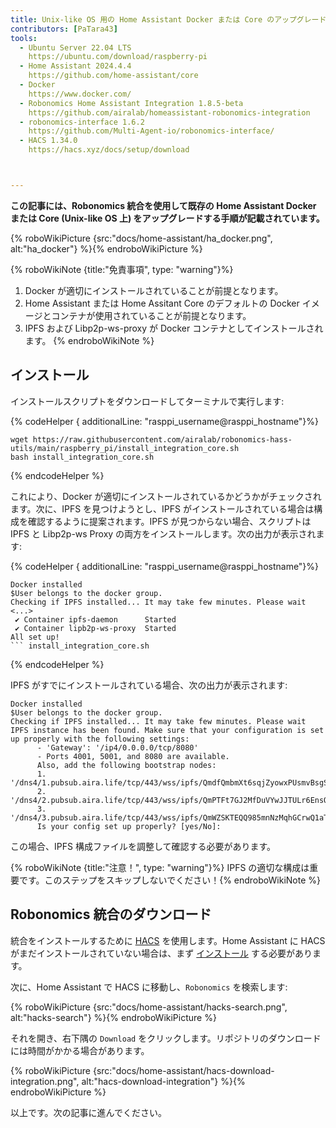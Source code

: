 ```yaml
---
title: Unix-like OS 用の Home Assistant Docker または Core のアップグレード
contributors: [PaTara43]
tools:
  - Ubuntu Server 22.04 LTS
    https://ubuntu.com/download/raspberry-pi
  - Home Assistant 2024.4.4
    https://github.com/home-assistant/core
  - Docker
    https://www.docker.com/
  - Robonomics Home Assistant Integration 1.8.5-beta
    https://github.com/airalab/homeassistant-robonomics-integration
  - robonomics-interface 1.6.2
    https://github.com/Multi-Agent-io/robonomics-interface/
  - HACS 1.34.0
    https://hacs.xyz/docs/setup/download



---
```


**この記事には、Robonomics 統合を使用して既存の Home Assistant Docker または Core (Unix-like OS 上) をアップグレードする手順が記載されています。**

{% roboWikiPicture {src:"docs/home-assistant/ha_docker.png", alt:"ha_docker"} %}{% endroboWikiPicture %}

{% roboWikiNote {title:"免責事項", type: "warning"}%}
  1. Docker が適切にインストールされていることが前提となります。
  2. Home Assistant または Home Assitant Core のデフォルトの Docker イメージとコンテナが使用されていることが前提となります。
  3. IPFS および Libp2p-ws-proxy が Docker コンテナとしてインストールされます。
{% endroboWikiNote %}


## インストール

インストールスクリプトをダウンロードしてターミナルで実行します:

{% codeHelper { additionalLine: "rasppi_username@rasppi_hostname"}%}

```shell
wget https://raw.githubusercontent.com/airalab/robonomics-hass-utils/main/raspberry_pi/install_integration_core.sh
bash install_integration_core.sh
```

{% endcodeHelper %}

これにより、Docker が適切にインストールされているかどうかがチェックされます。次に、IPFS を見つけようとし、IPFS がインストールされている場合は構成を確認するように提案されます。IPFS が見つからない場合、スクリプトは IPFS と Libp2p-ws Proxy の両方をインストールします。次の出力が表示されます:

{% codeHelper { additionalLine: "rasppi_username@rasppi_hostname"}%}

```shell
Docker installed
$User belongs to the docker group.
Checking if IPFS installed... It may take few minutes. Please wait
<...>
 ✔ Container ipfs-daemon      Started
 ✔ Container lipb2p-ws-proxy  Started
All set up!
``` install_integration_core.sh
```

{% endcodeHelper %}

IPFS がすでにインストールされている場合、次の出力が表示されます:
```shell
Docker installed
$User belongs to the docker group.
Checking if IPFS installed... It may take few minutes. Please wait
IPFS instance has been found. Make sure that your configuration is set up properly with the following settings:
      - 'Gateway': '/ip4/0.0.0.0/tcp/8080'
      - Ports 4001, 5001, and 8080 are available.
      Also, add the following bootstrap nodes:
      1. '/dns4/1.pubsub.aira.life/tcp/443/wss/ipfs/QmdfQmbmXt6sqjZyowxPUsmvBsgSGQjm4VXrV7WGy62dv8'
      2. '/dns4/2.pubsub.aira.life/tcp/443/wss/ipfs/QmPTFt7GJ2MfDuVYwJJTULr6EnsQtGVp8ahYn9NSyoxmd9'
      3. '/dns4/3.pubsub.aira.life/tcp/443/wss/ipfs/QmWZSKTEQQ985mnNzMqhGCrwQ1aTA6sxVsorsycQz9cQrw'
      Is your config set up properly? [yes/No]:

```
この場合、IPFS 構成ファイルを調整して確認する必要があります。

{% roboWikiNote {title:"注意！", type: "warning"}%} IPFS の適切な構成は重要です。このステップをスキップしないでください！{% endroboWikiNote %}

## Robonomics 統合のダウンロード

統合をインストールするために [HACS](https://hacs.xyz/) を使用します。Home Assistant に HACS がまだインストールされていない場合は、まず [インストール](https://hacs.xyz/docs/setup/download/) する必要があります。

次に、Home Assistant で HACS に移動し、`Robonomics` を検索します:

{% roboWikiPicture {src:"docs/home-assistant/hacks-search.png", alt:"hacks-search"} %}{% endroboWikiPicture %}

それを開き、右下隅の `Download` をクリックします。リポジトリのダウンロードには時間がかかる場合があります。

{% roboWikiPicture {src:"docs/home-assistant/hacs-download-integration.png", alt:"hacs-download-integration"} %}{% endroboWikiPicture %}

以上です。次の記事に進んでください。